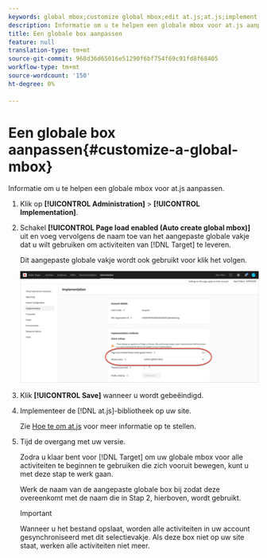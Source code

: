 ```yaml
---
keywords: global mbox;customize global mbox;edit at.js;at.js;implement at.js
description: Informatie om u te helpen een globale mbox voor at.js aanpassen.
title: Een globale box aanpassen
feature: null
translation-type: tm+mt
source-git-commit: 968d36d65016e51290f6bf754f69c91fd8f68405
workflow-type: tm+mt
source-wordcount: '150'
ht-degree: 0%

---
```



# Een globale box aanpassen{#customize-a-global-mbox}

Informatie om u te helpen een globale mbox voor at.js aanpassen.

1. Klik op **[!UICONTROL Administration]** > **[!UICONTROL Implementation]**.

1. Schakel **[!UICONTROL Page load enabled (Auto create global mbox)]** uit en voeg vervolgens de naam toe van het aangepaste globale vakje dat u wilt gebruiken om activiteiten van [!DNL Target] te leveren.

   Dit aangepaste globale vakje wordt ook gebruikt voor klik het volgen.

   ![custom-global-mbox](/help/c-implementing-target/c-implementing-target-for-client-side-web/t-mbox-download/c-understanding-global-mbox/assets/custom-global-mbox.png)

1. Klik **[!UICONTROL Save]** wanneer u wordt gebeëindigd.

1. Implementeer de [!DNL at.js]-bibliotheek op uw site.

   Zie [Hoe te om at.js](/help/c-implementing-target/c-implementing-target-for-client-side-web/how-to-deployatjs/how-to-deployatjs.md) voor meer informatie op te stellen.

1. Tijd de overgang met uw versie.

   Zodra u klaar bent voor [!DNL Target] om uw globale mbox voor alle activiteiten te beginnen te gebruiken die zich vooruit bewegen, kunt u met deze stap te werk gaan.

   Werk de naam van de aangepaste globale box bij zodat deze overeenkomt met de naam die in Stap 2, hierboven, wordt gebruikt.

   >[!IMPORTANT]
   >
   >Wanneer u het bestand opslaat, worden alle activiteiten in uw account gesynchroniseerd met dit selectievakje. Als deze box niet op uw site staat, werken alle activiteiten niet meer.

